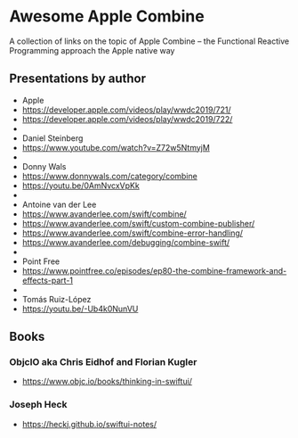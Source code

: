 # Awesome Apple Combine
A collection of links on the topic of Apple Combine – the Functional Reactive Programming approach the Apple native way

## Presentations by author
* Apple
* https://developer.apple.com/videos/play/wwdc2019/721/
* https://developer.apple.com/videos/play/wwdc2019/722/
* 
* Daniel Steinberg
* https://www.youtube.com/watch?v=Z72w5NtmyjM
*
* Donny Wals
* https://www.donnywals.com/category/combine
* https://youtu.be/0AmNvcxVpKk
*
* Antoine van der Lee
* https://www.avanderlee.com/swift/combine/
* https://www.avanderlee.com/swift/custom-combine-publisher/
* https://www.avanderlee.com/swift/combine-error-handling/
* https://www.avanderlee.com/debugging/combine-swift/
* 
* Point Free
* https://www.pointfree.co/episodes/ep80-the-combine-framework-and-effects-part-1
*
* Tomás Ruiz-López 
* https://youtu.be/-Ub4k0NunVU

## Books
### ObjcIO aka Chris Eidhof and Florian Kugler 
* https://www.objc.io/books/thinking-in-swiftui/
### Joseph Heck
* https://heckj.github.io/swiftui-notes/
